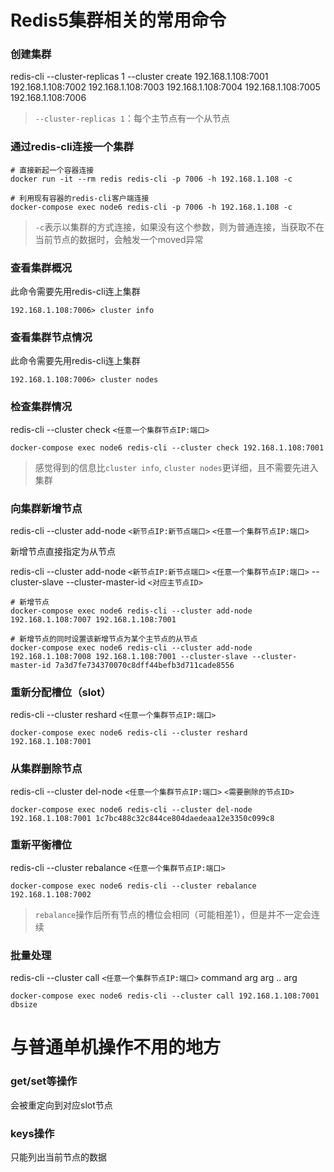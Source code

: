 # Redis5集群相关的常用命令

### 创建集群

redis-cli --cluster-replicas 1 --cluster create 192.168.1.108:7001 192.168.1.108:7002 192.168.1.108:7003 192.168.1.108:7004 192.168.1.108:7005 192.168.1.108:7006

> `--cluster-replicas 1`：每个主节点有一个从节点

### 通过redis-cli连接一个集群

```shell
# 直接新起一个容器连接
docker run -it --rm redis redis-cli -p 7006 -h 192.168.1.108 -c

# 利用现有容器的redis-cli客户端连接
docker-compose exec node6 redis-cli -p 7006 -h 192.168.1.108 -c
```

> `-c`表示以集群的方式连接，如果没有这个参数，则为普通连接，当获取不在当前节点的数据时，会触发一个moved异常

### 查看集群概况

此命令需要先用redis-cli连上集群
```shell
192.168.1.108:7006> cluster info
```

### 查看集群节点情况

此命令需要先用redis-cli连上集群
```shell
192.168.1.108:7006> cluster nodes
```

### 检查集群情况

redis-cli --cluster check `<任意一个集群节点IP:端口>`

```shell
docker-compose exec node6 redis-cli --cluster check 192.168.1.108:7001
```

> 感觉得到的信息比`cluster info`, `cluster nodes`更详细，且不需要先进入集群

### 向集群新增节点

redis-cli --cluster add-node `<新节点IP:新节点端口>` `<任意一个集群节点IP:端口>`

新增节点直接指定为从节点

redis-cli --cluster add-node `<新节点IP:新节点端口>` `<任意一个集群节点IP:端口>` --cluster-slave --cluster-master-id `<对应主节点ID>`

```shell
# 新增节点
docker-compose exec node6 redis-cli --cluster add-node 192.168.1.108:7007 192.168.1.108:7001

# 新增节点的同时设置该新增节点为某个主节点的从节点
docker-compose exec node6 redis-cli --cluster add-node 192.168.1.108:7008 192.168.1.108:7001 --cluster-slave --cluster-master-id 7a3d7fe734370070c8dff44befb3d711cade8556
```

### 重新分配槽位（slot）

redis-cli --cluster reshard `<任意一个集群节点IP:端口>`

```shell
docker-compose exec node6 redis-cli --cluster reshard 192.168.1.108:7001
```

### 从集群删除节点

redis-cli --cluster del-node `<任意一个集群节点IP:端口>` `<需要删除的节点ID>`

```shell
docker-compose exec node6 redis-cli --cluster del-node 192.168.1.108:7001 1c7bc488c32c844ce804daedeaa12e3350c099c8
```

### 重新平衡槽位

redis-cli --cluster rebalance `<任意一个集群节点IP:端口>`

```shell
docker-compose exec node6 redis-cli --cluster rebalance 192.168.1.108:7002
```

> `rebalance`操作后所有节点的槽位会相同（可能相差1），但是并不一定会连续

### 批量处理

redis-cli --cluster call `<任意一个集群节点IP:端口>` command arg arg .. arg

```shell
docker-compose exec node6 redis-cli --cluster call 192.168.1.108:7001 dbsize
```

# 与普通单机操作不用的地方

### get/set等操作
会被重定向到对应slot节点

### keys操作
只能列出当前节点的数据